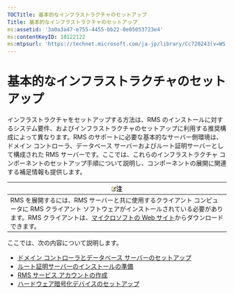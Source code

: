 ```yaml
---
TOCTitle: 基本的なインフラストラクチャのセットアップ
Title: 基本的なインフラストラクチャのセットアップ
ms:assetid: '3a0a3a47-e755-4455-bb22-0e05053723e4'
ms:contentKeyID: 18122122
ms:mtpsurl: 'https://technet.microsoft.com/ja-jp/library/Cc720243(v=WS.10)'
---
```


基本的なインフラストラクチャのセットアップ
==========================================

インフラストラクチャをセットアップする方法は、RMS のインストールに対するシステム要件、およびインフラストラクチャのセットアップに利用する推奨構成によって異なります。RMS のサポートに必要な基本的なサーバー側環境は、ドメイン コントローラ、データベース サーバーおよびルート証明サーバーとして構成された RMS サーバーです。ここでは、これらのインフラストラクチャ コンポーネントのセットアップ手順について説明し、コンポーネントの展開に関連する補足情報も提供します。

| ![](images/Cc720243.note(WS.10).gif)注                                                                                                                                                                                                      |
|--------------------------------------------------------------------------------------------------------------------------------------------------------------------------------------------------------------------------------------------------------------------------|
| RMS を展開するには、RMS サーバーと共に使用するクライアント コンピュータに RMS クライアント ソフトウェアがインストールされている必要があります。RMS クライアントは、[マイクロソフトの Web サイト](http://go.microsoft.com/fwlink/?linkid=18134)からダウンロードできます。 |

ここでは、次の内容について説明します。

-   [ドメイン コントローラとデータベース サーバーのセットアップ](https://technet.microsoft.com/d20f8305-9f9e-4760-bfbf-82824db60d1f)
-   [ルート証明サーバーのインストールの準備](https://technet.microsoft.com/ed51605e-8b17-4155-8d83-f6777f499b7b)
-   [RMS サービス アカウントの作成](https://technet.microsoft.com/6eb38729-f0f0-431a-bc8c-17102cf175d8)
-   [ハードウェア暗号化デバイスのセットアップ](https://technet.microsoft.com/3a35a8ea-696c-4005-9892-cac6e773497a)
